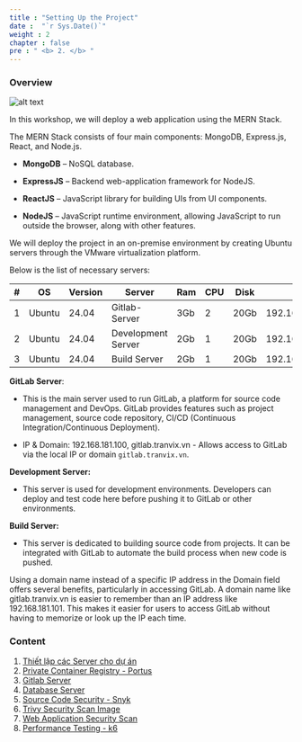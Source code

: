 ```yaml
---
title : "Setting Up the Project"
date :  "`r Sys.Date()`" 
weight : 2 
chapter : false
pre : " <b> 2. </b> "
---
```


### Overview

![alt text](/images/2-preparation/2-0-0.png)

In this workshop, we will deploy a web application using the MERN Stack.

The MERN Stack consists of four main components: MongoDB, Express.js, React, and Node.js.

- **MongoDB** – NoSQL database.

- **ExpressJS** – Backend web-application framework for NodeJS.

- **ReactJS** – JavaScript library for building UIs from UI components.

- **NodeJS** – JavaScript runtime environment, allowing JavaScript to run outside the browser, along with other features.

We will deploy the project in an on-premise environment by creating Ubuntu servers through the VMware virtualization platform.

Below is the list of necessary servers:

| #   | OS     | Version | Server            | Ram  | CPU | Disk | IP              | Username   | Domain             | Description |
| --- | ------ | ------- | ----------------- | ---- | --- | ---- | --------------- | ---------- | ------------------ | ----------- |
| 1   | Ubuntu | 24.04   | Gitlab-Server      | 3Gb  | 2   | 20Gb | 192.168.181.101 | tranvi0910 | gitlab.tranvix.vn  |             |
| 2   | Ubuntu | 24.04   | Development Server | 2Gb  | 1   | 20Gb | 192.168.181.102 | tranvi0910 |                    |             |
| 3   | Ubuntu | 24.04   | Build Server       | 2Gb  | 1   | 20Gb | 192.168.181.103 | tranvi0910 |                    |             |

**GitLab Server**:

- This is the main server used to run GitLab, a platform for source code management and DevOps. GitLab provides features such as project management, source code repository, CI/CD (Continuous Integration/Continuous Deployment).

- IP & Domain: 192.168.181.100, gitlab.tranvix.vn - Allows access to GitLab via the local IP or domain `gitlab.tranvix.vn`.

**Development Server:**

- This server is used for development environments. Developers can deploy and test code here before pushing it to GitLab or other environments.

**Build Server:**

- This server is dedicated to building source code from projects. It can be integrated with GitLab to automate the build process when new code is pushed.

Using a domain name instead of a specific IP address in the Domain field offers several benefits, particularly in accessing GitLab. A domain name like gitlab.tranvix.vn is easier to remember than an IP address like 192.168.181.101. This makes it easier for users to access GitLab without having to memorize or look up the IP each time.

### Content

1. [Thiết lập các Server cho dự án](2.1-setupservers)
2. [Private Container Registry - Portus](2.2-containerregistry)
3. [Gitlab Server](2.3-gitlabserver)
4. [Database Server](2.4-database)
5. [Source Code Security - Snyk](2.5-snyk)
6. [Trivy Security Scan Image](2.6-trivy)
7. [Web Application Security Scan](2.7-arachni)
8. [Performance Testing - k6](2.8-k6)